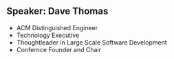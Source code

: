 ## Speaker: Dave Thomas

* ACM Distinguished Engineer
* Technology Executive
* Thoughtleader in Large Scale Software Development
* Confernce Founder and Chair

